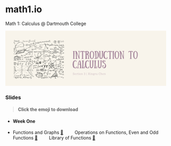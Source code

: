 # math1.io
Math 1: Calculus @ Dartmouth College

<p align = "center" >
<img src="./images/cover_chen.png" alt="" width="600">
</p>

### Slides 
> #### Click the emoji to download

* #### Week One

* Functions and Graphs [:pancakes:](https://github.com/fudab/math1.io/tree/master/slides/pdf/M1_Lec1.pdf) &nbsp; &nbsp; &nbsp; &nbsp; Operations on Functions, Even and Odd Functions [:pancakes:](https://github.com/fudab/math1.io/tree/master/slides/pdf/M1_Lec2.pdf) &nbsp; &nbsp; &nbsp; &nbsp; Library of Functions [:pancakes:](https://github.com/fudab/math1.io/tree/master/slides/pdf/M1_Lec3.pdf)
